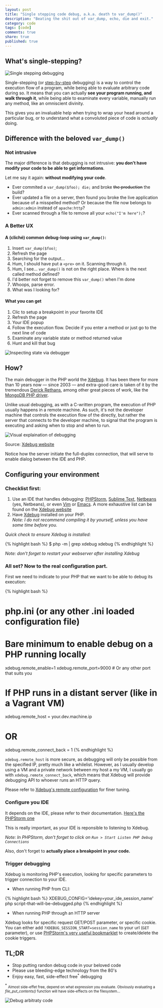 ```yaml
---
layout: post
title: "Single stepping code debug, a.k.a. death to var_dump()"
description: "Beating the shit out of var_dump, echo, die and exit."
category: code
tags: [code]
comments: true
share: true
published: true
---
```


## What's single-stepping?

![Single stepping debugging](/images/post/debug-step-into.gif)

Single-stepping (or [step-by-step](https://www.youtube.com/watch?v=W0OXEHqH9kc) 
debugging) is a way to control the execution flow of a program, while being 
able to evaluate arbitrary code during so. It means that you can actually **see
your program running, and walk through it**, while being able to examinate every
variable, manually run any method, like an omniscient divinity.

This gives you an invaluable help when trying to wrap your head around a particular
bug, or to understand what a convoluted piece of code is *actually* doing.

## Difference with the beloved `var_dump()`

### Not intrusive

The major difference is that debugging is not intrusive: **you don't
have modify your code to be able to get informations**.

Let me say it again: **without modifying your code**. 

  * Ever commited a `var_dump($foo); die;` and broke <del>the production</del> the build?
  * Ever updated a file on a server, then found you broke the live application because of a misspelled method? Or because the file now belongs to `admin:admin` instead of `apache:http`?
  * Ever scanned through a file to remove all your `echo("I'm here");`?

### A Better UX

#### A (cliché) common debug-loop using `var_dump()`:

  1. Insert `var_dump($foo)`;
  2. Refresh the page
  3. Searching for the output…
  4. Hum, I should have put a `<pre>` on it. Scanning through it.
  5. Hum, I see… `var_dump()` is not on the right place. Where is the next called
  method defined?
  6. I'd better not forget to remove this `var_dump()` when I'm done
  7. Whoops, parse error.
  8. What was I looking for?

#### What you can get

  1. Clic to setup a breakpoint in your favorite IDE
  2. Refresh the page
  3. Your IDE popup
  4. Follow the execution flow. Decide if you enter a method
  	 or just go to the next line of code
  5. Examinate any variable state or method returned value
  6. Hunt and kill that bug

![Inspecting state via debugger](/images/post/debug.gif)

## How?

The main debugger in the PHP world the [Xdebug](http://xdebug.org/). It has been there
for more than 10 years now — since 2003 — and extra-good care is taken of it by the 
tremendous [Derick Rethans](http://derickrethans.nl/who.html), among other great
pieces of work, like the [MongoDB PHP driver](http://pecl.php.net/mongo).

Unlike usual debugging, as with a C-written program, the execution of PHP
usually happens in a remote machine. As such, it's not the developer machine
that controls the execution flow of the directly, but rather the server that 
connects to the developer machine, to signal that the program is executing and
asking when to stop and when to run.

![Visual explaination of debugging](/images/post/dbgp-setup.gif)

<figcaption>
  Source: <a href="http://xdebug.org/docs/remote">Xdebug website</a>
</figcaption>

Notice how the server initiate the full-duplex connection, that will serve to enable
dialog between the IDE and PHP.

## Configuring your environment

### Checklist first:

  1. Use an IDE that handles debugging: [PHPStorm](http://www.jetbrains.com/phpstorm/),
     [Sublime Text](http://www.sublimetext.com/), [Netbeans](https://netbeans.org/) 
     (yes, Netbeans), or even [Vim](http://www.vim.org) or 
     [Emacs](http://www.gnu.org/s/emacs/‎). A more exhaustive list can be found on
     the [Xdebug website](http://xdebug.org/docs/remote)
  2. Have [Xdebug](http://xdebug.org) installed on your PHP. <br/> *Note: I do not recommend
     compiling it by yourself, unless you have some time before you.*

*Quick check to ensure Xdebug is installed:*

{% highlight bash %}
$ php -m | grep xdebug
xdebug
{% endhighlight %}

*Note: don't forget to restart your webserver after installing Xdebug*

### All set? Now to the real configuration part. 

First we need to indicate to your PHP that we want to be able to debug its execution:

{% highlight bash %}
# php.ini (or any other .ini loaded configuration file)
# Bare minimum to enable debug on a PHP running locally
xdebug.remote_enable=1
xdebug.remote_port=9000 # Or any other port that suits you

# If PHP runs in a distant server (like in a Vagrant VM)
xdebug.remote_host = your.dev.machine.ip
# OR
xdebug.remote_connect_back = 1
{% endhighlight %}

`xdebug.remote_host` is more secure, as debugging will only be possible from
the specified IP, pretty much like a whilelist. However, as I usually develop using a VM
and a private network between my host a my VM, I usually go with `xdebug.remote_connect_back`,
which means that Xdebug will provide debugging API to whoever runs an HTTP query.

Please refer to [Xdebug's remote configuration](http://xdebug.org/docs/remote) for finer
tuning.

### Configure you IDE

It depends on the IDE, please refer to their documentation. 
[Here's the PHPStorm one](https://www.jetbrains.com/phpstorm/webhelp/configuring-xdebug.html)

This is really important, as your IDE is reponsible to listening to Xdebug.

*Note: In PHPStorm, don't forget to click on `Run > Start Listen PHP Debug Connections`*

Also, don't forget to **actually place a breakpoint in your code.**

### Trigger debugging

Xdebug is monitoring PHP's execution, looking for specific parameters to trigger connection
to your IDE.

* When running PHP from CLI:

{% highlight bash %}
XDEBUG_CONFIG='idekey=your_ide_session_name' php script-that-will-be-debugged.php
{% endhighlight %}

* When running PHP through an HTTP server

Xdebug looks for specific request GET/POST parameter, or specific cookie. You can
either add `?XDEBUG_SESSION_START=session_name` to your url (`GET` parameter), or use
[PHPStorm's very useful bookmarklet](http://www.jetbrains.com/phpstorm/marklets/) 
to create/delete the cookie triggers.

## TL;DR

* Stop putting randon debug code in your beloved code
* Please use bleeding-edge technology from the 80's
* Enjoy easy, fast, side-effect free<sup>\*</sup> debugging

<sup>\*</sup> <small>Almost side-effet free, depend on what expression you evaluate. Obviously
evaluating a *file_put_contents()* function will have side-effects on the filesystem…</small>

![Debug arbitraty code](/images/post/debug-watch.gif)
